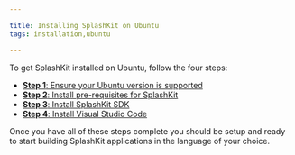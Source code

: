```yaml
---

title: Installing SplashKit on Ubuntu
tags: installation,ubuntu

---
```


To get SplashKit installed on Ubuntu, follow the four steps:

- [**Step 1**: Ensure your Ubuntu version is supported](/articles/installation/ubuntu/step-1)
- [**Step 2**: Install pre-requisites for SplashKit](/articles/installation/ubuntu/step-2)
- [**Step 3**: Install SplashKit SDK](/articles/installation/ubuntu/step-3)
- [**Step 4**: Install Visual Studio Code](/articles/installation/ubuntu/step-4)

Once you have all of these steps complete you should be setup and ready to
start building SplashKit applications in the language of your choice.
